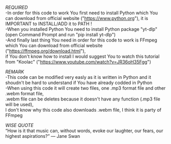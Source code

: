 *REQUIRED* <br/>
-In order for this code to work You first need to install Python which You can download from official website ("https://www.python.org"), it is IMPORTANT to INSTALL/ADD it to PATH ! <br/>
-When you installed Python You need to install Python package "yt-dlp" (open Command Prompt and run "pip install yt-dlp") <br/>
-And finally last thing You need in order for this code to work is FFmpeg which You can download from official website ("https://ffmpeg.org/download.html"), <br/>
  if You don't know how to install I would suggest You to watch this tutorial from "Koolac" ("https://www.youtube.com/watch?v=JR36oH35Fgg") <br/>

*REMARK* <br/>
-This code can be modified very easly as it is written in Python and it shoudn't be hard to understand if You have already codded in Python <br/>
-When using this code it will create two files, one .mp3 format file and other .webm format file, <br/>
  .webm file can be deletes because it doesn't have any function (.mp3 file will be used), <br/>
  I don't know why this code also downloads .webm file, I think it is party of FFmpeg <br/>

*WISE QUOTE* <br/>
“How is it that music can, without words, evoke our laughter, our fears, our highest aspirations?” ― Jane Swan <br/>
